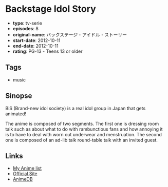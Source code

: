 # Backstage Idol Story

-   **type**: tv-serie
-   **episodes**: 8
-   **original-name**: バックステージ・アイドル・ストーリー
-   **start-date**: 2012-10-11
-   **end-date**: 2012-10-11
-   **rating**: PG-13 - Teens 13 or older

## Tags

-   music

## Sinopse

BiS (Brand-new idol society) is a real idol group in Japan that gets animated!

The anime is composed of two segments. The first one is dressing room talk such as about what to do with rambunctious fans and how annoying it is to have to deal with worn out underwear and menstruation. The second one is composed of an ad-lib talk round-table talk with an invited guest.

## Links

-   [My Anime list](https://myanimelist.net/anime/15787/Backstage_Idol_Story)
-   [Official Site](http://www.spaceshowertv.com/bis/)
-   [AnimeDB](http://anidb.info/perl-bin/animedb.pl?show=anime&aid=9431)
